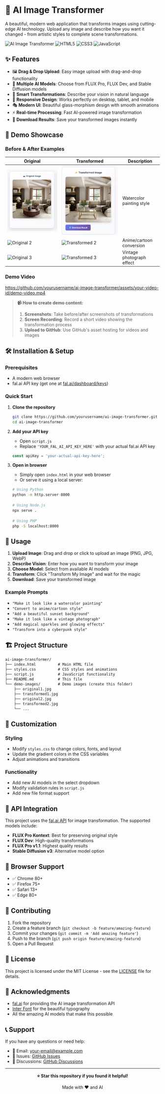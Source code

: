 # 🎨 AI Image Transformer

A beautiful, modern web application that transforms images using cutting-edge AI technology. Upload any image and describe how you want it changed - from artistic styles to complete scene transformations.

![AI Image Transformer](https://img.shields.io/badge/AI-Powered-blue?style=for-the-badge&logo=openai)
![HTML5](https://img.shields.io/badge/HTML5-E34F26?style=for-the-badge&logo=html5&logoColor=white)
![CSS3](https://img.shields.io/badge/CSS3-1572B6?style=for-the-badge&logo=css3&logoColor=white)
![JavaScript](https://img.shields.io/badge/JavaScript-F7DF1E?style=for-the-badge&logo=javascript&logoColor=black)

## ✨ Features

- 🖼️ **Drag & Drop Upload**: Easy image upload with drag-and-drop functionality
- 🎨 **Multiple AI Models**: Choose from FLUX Pro, FLUX Dev, and Stable Diffusion models
- 🎯 **Smart Transformations**: Describe your vision in natural language
- 📱 **Responsive Design**: Works perfectly on desktop, tablet, and mobile
- 🎭 **Modern UI**: Beautiful glass-morphism design with smooth animations
- ⚡ **Real-time Processing**: Fast AI-powered image transformation
- 💾 **Download Results**: Save your transformed images instantly

## 📸 Demo Showcase

### Before & After Examples

| Original | Transformed | Description |
|----------|-------------|-------------|
| ![Original 1](demo-images/original1.jpg) | ![Transformed 1](demo-images/transformed1.jpg) | Watercolor painting style |
| ![Original 2](demo-images/original2.jpg) | ![Transformed 2](demo-images/transformed2.jpg) | Anime/cartoon conversion |
| ![Original 3](demo-images/original3.jpg) | ![Transformed 3](demo-images/transformed3.jpg) | Vintage photograph effect |

### Demo Video

https://github.com/yourusername/ai-image-transformer/assets/your-video-id/demo-video.mp4

> **📹 How to create demo content:**
> 1. **Screenshots**: Take before/after screenshots of transformations
> 2. **Screen Recording**: Record a short video showing the transformation process
> 3. **Upload to GitHub**: Use GitHub's asset hosting for videos and images

## 🛠️ Installation & Setup

### Prerequisites

- A modern web browser
- fal.ai API key (get one at [fal.ai/dashboard/keys](https://fal.ai/dashboard/keys))

### Quick Start

1. **Clone the repository**
   ```bash
   git clone https://github.com/yourusername/ai-image-transformer.git
   cd ai-image-transformer
   ```

2. **Add your API key**
   - Open `script.js`
   - Replace `'YOUR_FAL_AI_API_KEY_HERE'` with your actual fal.ai API key
   ```javascript
   const apiKey = 'your-actual-api-key-here';
   ```

3. **Open in browser**
   - Simply open `index.html` in your web browser
   - Or serve it using a local server:
   ```bash
   # Using Python
   python -m http.server 8000
   
   # Using Node.js
   npx serve .
   
   # Using PHP
   php -S localhost:8000
   ```

## 🎯 Usage

1. **Upload Image**: Drag and drop or click to upload an image (PNG, JPG, WebP)
2. **Describe Vision**: Enter how you want to transform your image
3. **Choose Model**: Select from available AI models
4. **Transform**: Click "Transform My Image" and wait for the magic
5. **Download**: Save your transformed image

### Example Prompts

- `"Make it look like a watercolor painting"`
- `"Convert to anime/cartoon style"`
- `"Add a beautiful sunset background"`
- `"Make it look like a vintage photograph"`
- `"Add magical sparkles and glowing effects"`
- `"Transform into a cyberpunk style"`

## 🏗️ Project Structure

```
ai-image-transformer/
├── index.html          # Main HTML file
├── styles.css          # CSS styles and animations
├── script.js           # JavaScript functionality
├── README.md           # This file
└── demo-images/        # Demo images (create this folder)
    ├── original1.jpg
    ├── transformed1.jpg
    ├── original2.jpg
    ├── transformed2.jpg
    └── ...
```

## 🎨 Customization

### Styling
- Modify `styles.css` to change colors, fonts, and layout
- Update the gradient colors in the CSS variables
- Adjust animations and transitions

### Functionality
- Add new AI models in the select dropdown
- Modify validation rules in `script.js`
- Add new file format support

## 🔧 API Integration

This project uses the [fal.ai API](https://fal.ai) for image transformation. The supported models include:

- **FLUX Pro Kontext**: Best for preserving original style
- **FLUX Dev**: High-quality transformations
- **FLUX Pro v1.1**: Highest quality results
- **Stable Diffusion v3**: Alternative model option

## 📱 Browser Support

- ✅ Chrome 80+
- ✅ Firefox 75+
- ✅ Safari 13+
- ✅ Edge 80+

## 🤝 Contributing

1. Fork the repository
2. Create a feature branch (`git checkout -b feature/amazing-feature`)
3. Commit your changes (`git commit -m 'Add amazing feature'`)
4. Push to the branch (`git push origin feature/amazing-feature`)
5. Open a Pull Request

## 📄 License

This project is licensed under the MIT License - see the [LICENSE](LICENSE) file for details.

## 🙏 Acknowledgments

- [fal.ai](https://fal.ai) for providing the AI image transformation API
- [Inter Font](https://fonts.google.com/specimen/Inter) for the beautiful typography
- All the amazing AI models that make this possible

## 📞 Support

If you have any questions or need help:

- 📧 Email: your-email@example.com
- 🐛 Issues: [GitHub Issues](https://github.com/yourusername/ai-image-transformer/issues)
- 💬 Discussions: [GitHub Discussions](https://github.com/yourusername/ai-image-transformer/discussions)

---

<div align="center">

**⭐ Star this repository if you found it helpful!**

Made with ❤️ and AI

</div>
